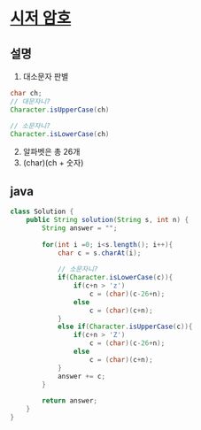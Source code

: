 # [시저 암호](https://programmers.co.kr/learn/courses/30/lessons/12926)

## 설명
1. 대소문자 판별
``` java
char ch;
// 대문자니?
Character.isUpperCase(ch)

// 소문자니?
Character.isLowerCase(ch)
```
2. 알파벳은 총 26개
3. (char)(ch + 숫자)



## java
``` java
class Solution {
    public String solution(String s, int n) {
        String answer = "";
        
        for(int i =0; i<s.length(); i++){
            char c = s.charAt(i);
            
            // 소문자니?
            if(Character.isLowerCase(c)){
                if(c+n > 'z')
                    c = (char)(c-26+n);
                else
                    c = (char)(c+n);
            }
            else if(Character.isUpperCase(c)){
                if(c+n > 'Z')
                    c = (char)(c-26+n);
                else
                    c = (char)(c+n);
            }
            answer += c;
        }
        
        return answer;
    }
}
```
